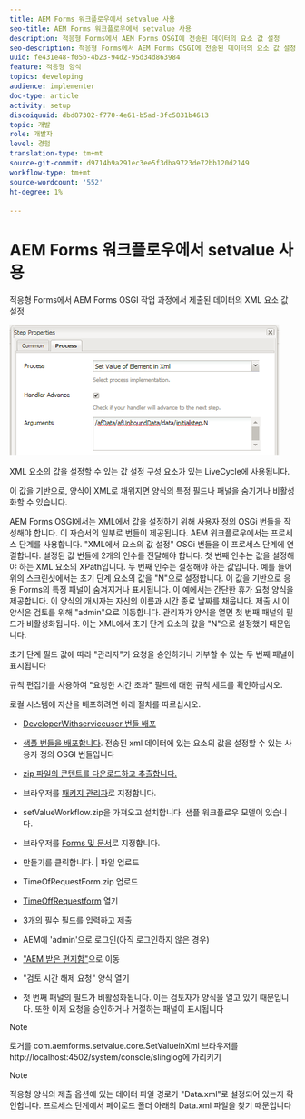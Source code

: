 ```yaml
---
title: AEM Forms 워크플로우에서 setvalue 사용
seo-title: AEM Forms 워크플로우에서 setvalue 사용
description: 적응형 Forms에서 AEM Forms OSGI에 전송된 데이터의 요소 값 설정
seo-description: 적응형 Forms에서 AEM Forms OSGI에 전송된 데이터의 요소 값 설정
uuid: fe431e48-f05b-4b23-94d2-95d34d863984
feature: 적응형 양식
topics: developing
audience: implementer
doc-type: article
activity: setup
discoiquuid: dbd87302-f770-4e61-b5ad-3fc5831b4613
topic: 개발
role: 개발자
level: 경험
translation-type: tm+mt
source-git-commit: d9714b9a291ec3ee5f3dba9723de72bb120d2149
workflow-type: tm+mt
source-wordcount: '552'
ht-degree: 1%

---
```



# AEM Forms 워크플로우에서 setvalue 사용

적응형 Forms에서 AEM Forms OSGI 작업 과정에서 제출된 데이터의 XML 요소 값 설정

![SetValue](assets/setvalue.png)

XML 요소의 값을 설정할 수 있는 값 설정 구성 요소가 있는 LiveCycle에 사용됩니다.

이 값을 기반으로, 양식이 XML로 채워지면 양식의 특정 필드나 패널을 숨기거나 비활성화할 수 있습니다.

AEM Forms OSGI에서는 XML에서 값을 설정하기 위해 사용자 정의 OSGi 번들을 작성해야 합니다. 이 자습서의 일부로 번들이 제공됩니다.
AEM 워크플로우에서는 프로세스 단계를 사용합니다. &quot;XML에서 요소의 값 설정&quot; OSGi 번들을 이 프로세스 단계에 연결합니다.
설정된 값 번들에 2개의 인수를 전달해야 합니다. 첫 번째 인수는 값을 설정해야 하는 XML 요소의 XPath입니다. 두 번째 인수는 설정해야 하는 값입니다.
예를 들어 위의 스크린샷에서는 초기 단계 요소의 값을 &quot;N&quot;으로 설정합니다.
이 값을 기반으로 응용 Forms의 특정 패널이 숨겨지거나 표시됩니다.
이 예에서는 간단한 휴가 요청 양식을 제공합니다. 이 양식의 개시자는 자신의 이름과 시간 종료 날짜를 채웁니다. 제출 시 이 양식은 검토를 위해 &quot;admin&quot;으로 이동합니다. 관리자가 양식을 열면 첫 번째 패널의 필드가 비활성화됩니다. 이는 XML에서 초기 단계 요소의 값을 &quot;N&quot;으로 설정했기 때문입니다.

초기 단계 필드 값에 따라 &quot;관리자&quot;가 요청을 승인하거나 거부할 수 있는 두 번째 패널이 표시됩니다

규칙 편집기를 사용하여 &quot;요청한 시간 초과&quot; 필드에 대한 규칙 세트를 확인하십시오.

로컬 시스템에 자산을 배포하려면 아래 절차를 따르십시오.

* [DeveloperWithserviceuser 번들 배포](/help/forms/assets/common-osgi-bundles/DevelopingWithServiceUser.jar)

* [샘플 번들을 배포합니다](/help/forms/assets/common-osgi-bundles/SetValueApp.core-1.0-SNAPSHOT.jar). 전송된 xml 데이터에 있는 요소의 값을 설정할 수 있는 사용자 정의 OSGI 번들입니다

* [zip 파일의 콘텐트를 다운로드하고 추출합니다.](assets/setvalueassets.zip)
* 브라우저를 [패키지 관리자](http://localhost:4502/crx/packmgr/index.jsp)로 지정합니다.
* setValueWorkflow.zip을 가져오고 설치합니다. 샘플 워크플로우 모델이 있습니다.
* 브라우저를 [Forms 및 문서](http://localhost:4502/aem/forms.html/content/dam/formsanddocuments)로 지정합니다.
* 만들기를 클릭합니다. | 파일 업로드
* TimeOfRequestForm.zip 업로드
* [TimeOffRequestform](http://localhost:4502/content/dam/formsanddocuments/timeoffapplication/jcr:content?wcmmode=disabled) 열기
* 3개의 필수 필드를 입력하고 제출
* AEM에 &#39;admin&#39;으로 로그인(아직 로그인하지 않은 경우)
* [&quot;AEM 받은 편지함&quot;](http://localhost:4502/aem/inbox)으로 이동
* &quot;검토 시간 해제 요청&quot; 양식 열기
* 첫 번째 패널의 필드가 비활성화됩니다. 이는 검토자가 양식을 열고 있기 때문입니다. 또한 이제 요청을 승인하거나 거절하는 패널이 표시됩니다

>[!NOTE]
>
>로거를
>com.aemforms.setvalue.core.SetValueinXml
>브라우저를 http://localhost:4502/system/console/slinglog에 가리키기

>[!NOTE]
>
>적응형 양식의 제출 옵션에 있는 데이터 파일 경로가 &quot;Data.xml&quot;로 설정되어 있는지 확인합니다. 프로세스 단계에서 페이로드 폴더 아래의 Data.xml 파일을 찾기 때문입니다
